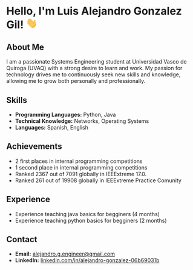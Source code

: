 # Hello, I'm Luis Alejandro Gonzalez Gil! <img src="https://raw.githubusercontent.com/ABSphreak/ABSphreak/master/gifs/Hi.gif" width="30px">

## About Me
I am a passionate Systems Engineering student at Universidad Vasco de Quiroga (UVAQ) with a strong desire to learn and work. My passion for technology drives me to continuously seek new skills and knowledge, allowing me to grow both personally and professionally.

## Skills
- **Programming Languages:** Python, Java
- **Technical Knowledge:** Networks, Operating Systems
- **Languages:** Spanish, English

## Achievements
- 2 first places in internal programming competitions 
- 1 second place in internal programming competitions
- Ranked 2367 out of 7091 globally in IEEExtreme 17.0.
- Ranked 261 out of 19908 globally in IEEExtreme Practice Comunity


## Experience
- Experience teaching java basics for begginers (4 months)
- Experience teaching python basics for begginers (2 months)

## Contact
- **Email:** [alejandro.g.engineer@gmail.com](mailto:alejandro.g.engineer@gmail.com)
- **LinkedIn:** [linkedin.com/in/alejandro-gonzalez-06b69031b](#)
